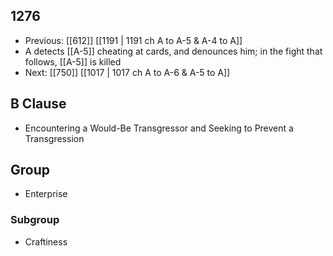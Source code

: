 ## 1276
- Previous: [[612]] [[1191 | 1191 ch A to A-5 &amp; A-4 to A]] 
- A detects [[A-5]] cheating at cards, and denounces him; in the fight that follows, [[A-5]] is killed
- Next: [[750]] [[1017 | 1017 ch A to A-6 &amp; A-5 to A]] 

## B Clause
- Encountering a Would-Be Transgressor and Seeking to Prevent a Transgression

## Group
- Enterprise

### Subgroup
- Craftiness

